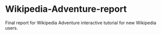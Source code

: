 Wikipedia-Adventure-report
==========================

Final report for Wikipedia Adventure interactive tutorial for new Wikipedia users.